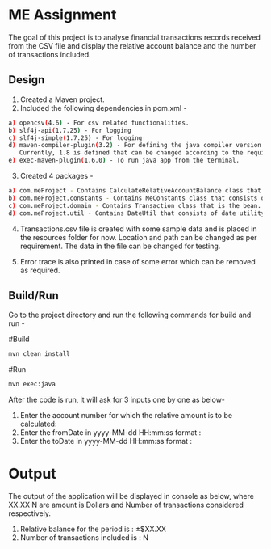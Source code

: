# ME Assignment

The goal of this project is to analyse financial transactions records received from the CSV file and display the relative account balance and the number of transactions included.

## Design

1) Created a Maven project.
2) Included the following dependencies in pom.xml -
```sh 
a) opencsv(4.6) - For csv related functionalities.
b) slf4j-api(1.7.25) - For logging
c) slf4j-simple(1.7.25) - For logging
d) maven-compiler-plugin(3.2) - For defining the java compiler version. 
   Currently, 1.8 is defined that can be changed according to the requirement.
e) exec-maven-plugin(1.6.0) - To run java app from the terminal.
```
3) Created 4 packages - 
```sh 
a) com.meProject - Contains CalculateRelativeAccountBalance class that is the main class.
b) com.meProject.constants - Contains MeConstants class that consists of constant values.
c) com.meProject.domain - Contains Transaction class that is the bean.
d) com.meProject.util - Contains DateUtil that consists of date utility methods.
```
4) Transactions.csv file is created with some sample data and is placed in the resources folder for now. Location and path can be changed as per requirement. The data in the file can be changed for testing.

5) Error trace is also printed in case of some error which can be removed as required.

## Build/Run

Go to the project directory and run the following commands for build and run - 

#Build
```sh 
mvn clean install
```
#Run
```sh 
mvn exec:java
```
After the code is run, it will ask for 3 inputs one by one as below- 
1) Enter the account number for which the relative amount is to be calculated:
2) Enter the fromDate in yyyy-MM-dd HH:mm:ss format :
3) Enter the toDate in yyyy-MM-dd HH:mm:ss format :


# Output
The output of the application will be displayed in console as below, where XX.XX N are amount is Dollars and Number of transactions considered respectively.

1. Relative balance for the period is : ±$XX.XX
2. Number of transactions included is : N



